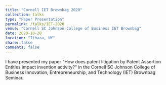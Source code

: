 ```yaml
---
title: "Cornell IET Brownbag 2020"
collection: talks
type: "Paper Presentation"
permalink: /talks/IET-2020
venue: "Cornell SC Johnson College of Business IET Brownbag"
date: 2020-10-28
location: "Ithaca, NY"
share: false
comments: false
---
```


I have presented my paper "How does patent litigation by Patent Assertion Entities impact invention activity?" in the Cornell SC Johnson College of Business Innovation, Entrepreneurship, and Technology (IET) Brownbag Seminar.